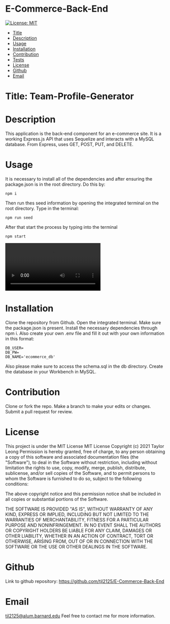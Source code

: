 # E-Commerce-Back-End
[![License: MIT](https://img.shields.io/badge/License-MIT-green.svg)](https://opensource.org/licenses/MIT)

* [Title](#Title)
* [Description](#Description)
* [Usage](#Usage)
* [Installation](#Installation)
* [Contribution](#Contribution)
* [Tests](#Tests)
* [License](#License)
* [Github](#Github)
* [Email](#Email)

# Title: Team-Profile-Generator

# Description 
This application is the back-end component for an e-commerce site. It is a working Express.js API that uses Sequelize and interacts with a MySQL database.
From Express, uses GET, POST, PUT, and DELETE. 

# Usage 
It is necessary to install all of the dependencies and after ensuring the package.json is in the root directory. Do this by:
```
npm i 
```
Then run thes seed information by opening the integrated terminal on the root directory. Type in the terminal:
``` 
npm run seed
```
After that start the process by typing into the terminal 
```
npm start
```
![Demo-video](./assets/media/Demo-video.mp4)

# Installation 
Clone the repository from Github. Open the integrated terminal. Make sure the package.json is present. Install the necessary dependencies through npm i. Also create your own .env file and fill it out with your own information in this format: 
```
DB_USER=
DB_PW=
DB_NAME='ecommerce_db'
```
Also please make sure to access the schema.sql in the db directory. Create the database in your Workbench in MySQL. 

# Contribution
Clone or fork the repo. Make a branch to make your edits or changes. Submit a pull request for review. 

# License
This project is under the MIT License
MIT License
Copyright (c) 2021 Taylor Leong
Permission is hereby granted, free of charge, to any person obtaining a copy
of this software and associated documentation files (the "Software"), to deal
in the Software without restriction, including without limitation the rights
to use, copy, modify, merge, publish, distribute, sublicense, and/or sell
copies of the Software, and to permit persons to whom the Software is
furnished to do so, subject to the following conditions:

The above copyright notice and this permission notice shall be included in all
copies or substantial portions of the Software.

THE SOFTWARE IS PROVIDED "AS IS", WITHOUT WARRANTY OF ANY KIND, EXPRESS OR
IMPLIED, INCLUDING BUT NOT LIMITED TO THE WARRANTIES OF MERCHANTABILITY,
FITNESS FOR A PARTICULAR PURPOSE AND NONINFRINGEMENT. IN NO EVENT SHALL THE
AUTHORS OR COPYRIGHT HOLDERS BE LIABLE FOR ANY CLAIM, DAMAGES OR OTHER
LIABILITY, WHETHER IN AN ACTION OF CONTRACT, TORT OR OTHERWISE, ARISING FROM,
OUT OF OR IN CONNECTION WITH THE SOFTWARE OR THE USE OR OTHER DEALINGS IN THE
SOFTWARE.

# Github
Link to github repository: 
https://github.com/tjl2125/E-Commerce-Back-End

# Email
tjl2125@alum.barnard.edu
Feel free to contact me for more information. 